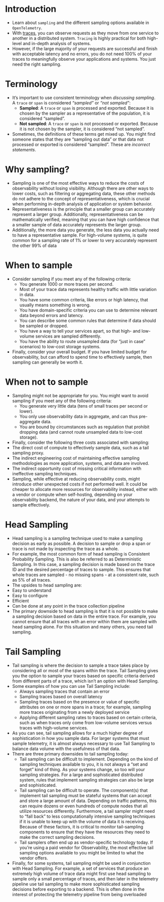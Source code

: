 # Introduction

- Learn about `sampling` and the different sampling options available in `OpenTelemetry`.
- With [traces](https://opentelemetry.io/docs/concepts/signals/traces), you can observe requests as they move from one service to another in a distributed system. `Tracing` is highly practical for both high-level and in-depth analysis of systems.
- However, if the large majority of your requests are successful and finish with acceptable latency and no errors, you do not need 100% of your traces to meaningfully observe your applications and systems. You just need the right sampling.

# Terminology

- It’s important to use consistent terminology when *discussing sampling*. A `trace` or `span` is considered *“sampled”* or *“not sampled”*:
  - **Sampled**: A `trace` or `span` is processed and exported. Because it is chosen by the sampler as a representative of the population, it is considered “sampled”.
  - **Not sampled**: A `trace` or `span` is not processed or exported. Because it is not chosen by the sampler, it is considered “not sampled”.
- Sometimes, the definitions of these terms get mixed up. You might find someone states that they are “sampling out data” or that data not processed or exported is considered “sampled”. These are *incorrect statements*.

# Why sampling?

- Sampling is one of the most effective ways to reduce the costs of observability without losing visibility. Although there are other ways to lower costs, such as filtering or aggregating data, these other methods do not adhere to the concept of representativeness, which is crucial when performing in-depth analysis of application or system behavior.
- Representativeness is the principle that a smaller group can accurately represent a larger group. Additionally, representativeness can be mathematically verified, meaning that you can have high confidence that a smaller sample of data accurately represents the larger group.
- Additionally, the more data you generate, the less data you actually need to have a representative sample. For high-volume systems, is quite common for a sampling rate of 1% or lower to very accurately represent the other 99% of data

# When to sample

- Consider sampling if you meet any of the following criteria:
  - You generate 1000 or more traces per second.
  - Most of your trace data represents healthy traffic with little variation in data.
  - You have some common criteria, like errors or high latency, that usually means something is wrong.
  - You have domain-specific criteria you can use to determine relevant data beyond errors and latency.
  - You can describe some common rules that determine if data should be sampled or dropped.
  - You have a way to tell your services apart, so that high- and low-volume services are sampled differently.
  - You have the ability to route unsampled data (for “just in case” scenarios) to low-cost storage systems.
- Finally, consider your overall budget. If you have limited budget for observability, but can afford to spend time to effectively sample, then sampling can generally be worth it.

# When not to sample

- Sampling might not be appropriate for you. You might want to avoid sampling if you meet any of the following criteria:
  - You generate very little data (tens of small traces per second or lower).
  - You only use observability data in aggregate, and can thus pre-aggregate data.
  - You are bound by circumstances such as regulation that prohibit dropping data (and cannot route unsampled data to low-cost storage).
- Finally, consider the following three costs associated with sampling:
- The direct cost of compute to effectively sample data, such as a tail sampling proxy.
- The indirect engineering cost of maintaining effective sampling methodologies as more application, systems, and data are involved.
- The indirect opportunity cost of missing critical information with ineffective sampling techniques.
- Sampling, while effective at reducing observability costs, might introduce other unexpected costs if not performed well. It could be cheaper to allocate more resources for observability instead, either with a vendor or compute when self-hosting, depending on your observability backend, the nature of your data, and your attempts to sample effectively.

# Head Sampling

- Head sampling is a sampling technique used to make a sampling decision as early as possible. A decision to sample or drop a span or trace is not made by inspecting the trace as a whole.
- For example, the most common form of head sampling is Consistent Probability Sampling. This is also be referred to as Deterministic Sampling. In this case, a sampling decision is made based on the trace ID and the desired percentage of traces to sample. This ensures that whole traces are sampled - no missing spans - at a consistent rate, such as 5% of all traces.
- The upsides to head sampling are:
- Easy to understand
- Easy to configure
- Efficient
- Can be done at any point in the trace collection pipeline
- The primary downside to head sampling is that it is not possible to make a sampling decision based on data in the entire trace. For example, you cannot ensure that all traces with an error within them are sampled with head sampling alone. For this situation and many others, you need tail sampling.

# Tail Sampling

- Tail sampling is where the decision to sample a trace takes place by considering all or most of the spans within the trace. Tail Sampling gives you the option to sample your traces based on specific criteria derived from different parts of a trace, which isn’t an option with Head Sampling.
- Some examples of how you can use Tail Sampling include:
  - Always sampling traces that contain an error
  - Sampling traces based on overall latency
  - Sampling traces based on the presence or value of specific attributes on one or more spans in a trace; for example, sampling more traces originating from a newly deployed service
  - Applying different sampling rates to traces based on certain criteria, such as when traces only come from low-volume services versus traces with high-volume services.
- As you can see, tail sampling allows for a much higher degree of sophistication in how you sample data. For larger systems that must sample telemetry, it is almost always necessary to use Tail Sampling to balance data volume with the usefulness of that data.
- There are three primary downsides to tail sampling today:
  - Tail sampling can be difficult to implement. Depending on the kind of sampling techniques available to you, it is not always a “set and forget” kind of thing. As your systems change, so too will your sampling strategies. For a large and sophisticated distributed system, rules that implement sampling strategies can also be large and sophisticated.
  - Tail sampling can be difficult to operate. The component(s) that implement tail sampling must be stateful systems that can accept and store a large amount of data. Depending on traffic patterns, this can require dozens or even hundreds of compute nodes that all utilize resources differently. Furthermore, a tail sampler might need to “fall back” to less computationally intensive sampling techniques if it is unable to keep up with the volume of data it is receiving. Because of these factors, it is critical to monitor tail-sampling components to ensure that they have the resources they need to make the correct sampling decisions.
  - Tail samplers often end up as vendor-specific technology today. If you’re using a paid vendor for Observability, the most effective tail sampling options available to you might be limited to what the vendor offers.
- Finally, for some systems, tail sampling might be used in conjunction with Head Sampling. For example, a set of services that produce an extremely high volume of trace data might first use head sampling to sample only a small percentage of traces, and then later in the telemetry pipeline use tail sampling to make more sophisticated sampling decisions before exporting to a backend. This is often done in the interest of protecting the telemetry pipeline from being overloaded

